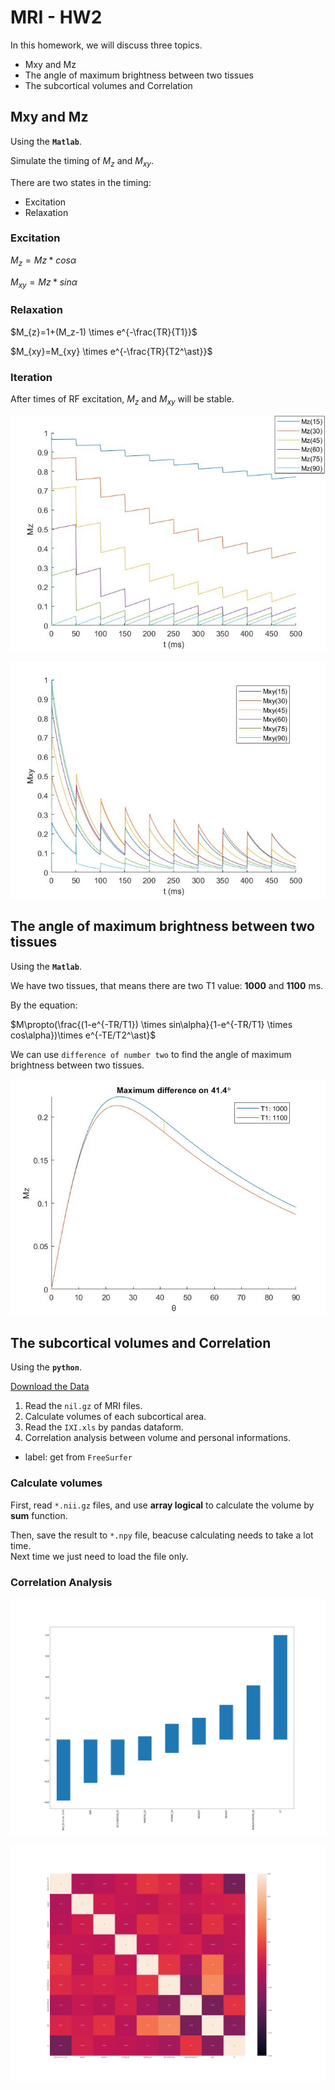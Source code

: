 # MRI - HW2

In this homework, we will discuss three topics.

* Mxy and Mz
* The angle of maximum brightness between two tissues
* The subcortical volumes and Correlation

## **Mxy and Mz**

Using the **``Matlab``**.

Simulate the timing of $M_z$ and $M_{xy}$.

There are two states in the timing:

* Excitation
* Relaxation

### **Excitation**

$M_{z}=Mz*cos\alpha$

$M_{xy}=Mz*sin\alpha$

### **Relaxation**

$M_{z}=1+(M_z-1) \times e^{-\frac{TR}{T1}}$

$M_{xy}=M_{xy} \times e^{-\frac{TR}{T2^\ast}}$

### **Iteration**

After times of RF excitation, $M_z$ and $M_{xy}$ will be stable.

![M_z stable](images/HW2.1.1.jpg)

![M_xy stable](images/HW2.1.2.jpg)

## **The angle of maximum brightness between two tissues**

Using the **``Matlab``**.

We have two tissues, that means there are two T1 value: **1000** and **1100** ms.

By the equation:

$M\propto(\frac{(1-e^{-TR/T1}) \times sin\alpha}{1-e^{-TR/T1} \times cos\alpha})\times e^{-TE/T2^\ast}$

We can use `difference of number two` to find the angle of maximum brightness between two tissues.

![maximum difference](images/HW2.2.jpg)

## **The subcortical volumes and Correlation**

Using the **``python``**.

[Download the Data](https://mailntustedutw-my.sharepoint.com/:f:/g/personal/m11107309_ms_ntust_edu_tw/EjLpCyGT0btPi4JjUpfumGsBH92vzunxeeB4xwf0v5KWFQ)

1. Read the ``nil.gz``  of MRI files.
2. Calculate volumes of each subcortical area.
3. Read the ``IXI.xls`` by pandas dataform.
4. Correlation analysis between volume and personal informations.

* label: get from ``FreeSurfer``

### Calculate volumes

First, read ``*.nii.gz`` files, and use **array logical** to calculate the volume by **sum** function.

Then, save the result to ``*.npy`` file, beacuse calculating needs to take a lot time.  
Next time we just need to load the file only.

### Correlation Analysis

![Correlation](images/Left-Hippocampus.jpg)

![Correlation-heatmap](images/Left-Hippocampus-heatmap.jpg)
